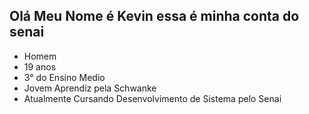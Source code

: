 ## Olá Meu Nome é Kevin essa é minha conta do senai

- Homem
- 19 anos
- 3° do Ensino Medio
- Jovem Aprendiz pela Schwanke
- Atualmente Cursando Desenvolvimento de Sistema pelo Senai
  


